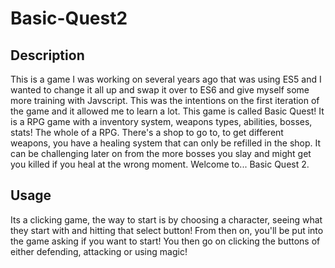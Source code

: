 # Basic-Quest2

## Description
This is a game I was working on several years ago that was using ES5 and I wanted to change it all up and swap it over to ES6 and give myself some more training with Javscript. This was the intentions on the first iteration of the game and it allowed me to learn a lot. This game is called Basic Quest! It is a RPG game with a inventory system, weapons types, abilities, bosses, stats! The whole of a RPG. There's a shop to go to, to get different weapons, you have a healing system that can only be refilled in the shop. It can be challenging later on from the more bosses you slay and might get you killed if you heal at the wrong moment. Welcome to... Basic Quest 2.

## Usage
Its a clicking game, the way to start is by choosing a character, seeing what they start with and hitting that select button! From then on, you'll be put into the game asking if you want to start! You then go on clicking the buttons of either defending, attacking or using magic!
